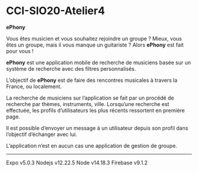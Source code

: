# CCI-SIO20-Atelier4

**ePhony**

Vous êtes musicien et vous souhaitez rejoindre un groupe ? Mieux, vous êtes un groupe, mais il vous manque un guitariste ? Alors **ePhony** est fait pour vous !

**ePhony** est une application mobile de recherche de musiciens basée sur un système de recherche avec des filtres personnalisés.

L’objectif de **ePhony** est de faire des rencontres musicales à travers la France, ou localement.

La recherche de musiciens sur l’application se fait par un procédé de recherche par thèmes, instruments, ville. Lorsqu’une recherche est effectuée, les profils d’utilisateurs les plus récents ressortent en première page.

Il est possible d’envoyer un message à un utilisateur depuis son profil dans l’objectif d’échanger avec lui.

L’application n’est en aucun cas une application de gestion de groupe.

---

Expo v5.0.3
Nodejs v12.22.5
Node v14.18.3
Firebase v9.1.2
